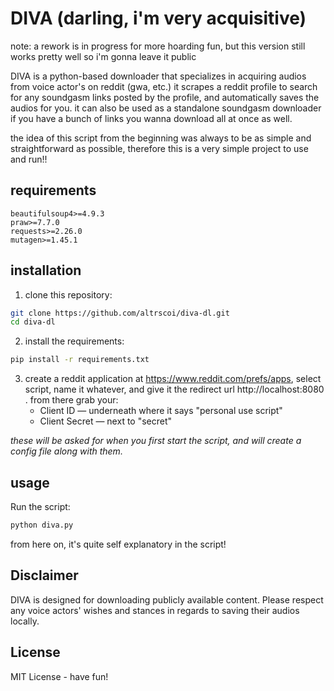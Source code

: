 # DIVA (darling, i'm very acquisitive)

note: a rework is in progress for more hoarding fun, but this version still works pretty well so i'm gonna leave it public

DIVA is a python-based downloader that specializes in acquiring audios from voice actor's on reddit (gwa, etc.) it scrapes a reddit profile to search for any soundgasm links posted by the profile, and automatically saves the audios for you. it can also be used as a standalone soundgasm downloader if you have a bunch of links you wanna download all at once as well.

the idea of this script from the beginning was always to be as simple and straightforward as possible, therefore this is a very simple project to use and run!!

## requirements

```
beautifulsoup4>=4.9.3
praw>=7.7.0
requests>=2.26.0
mutagen>=1.45.1
```

## installation

1. clone this repository:
```bash
git clone https://github.com/altrscoi/diva-dl.git
cd diva-dl
```

2. install the requirements:
```bash
pip install -r requirements.txt
```

3. create a reddit application at https://www.reddit.com/prefs/apps, select script, name it whatever, and give it the redirect url http://localhost:8080 . from there grab your:
   * Client ID — underneath where it says "personal use script"
   * Client Secret — next to "secret"

*these will be asked for when you first start the script, and will create a config file along with them.*

## usage

Run the script:
```bash
python diva.py
```

from here on, it's quite self explanatory in the script!

## Disclaimer

DIVA is designed for downloading publicly available content. Please respect any voice actors' wishes and stances in regards to saving their audios locally.



## License

MIT License - have fun!
